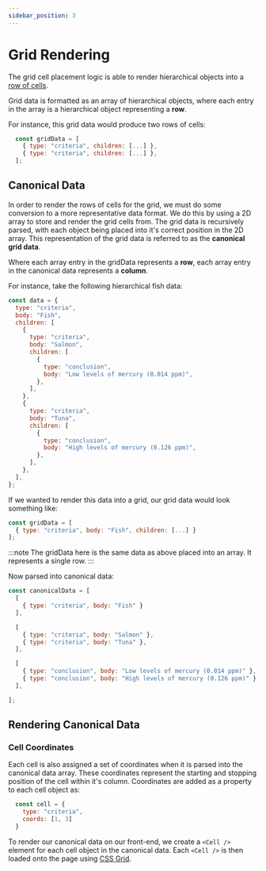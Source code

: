 ```yaml
---
sidebar_position: 3
---
```


# Grid Rendering

The grid cell placement logic is able to render hierarchical objects into a [row of cells](./grid-cells.md).

Grid data is formatted as an array of hierarchical objects, where each entry in the array is a hierarchical object representing a **row**.

For instance, this grid data would produce two rows of cells:

```js
  const gridData = [
    { type: "criteria", children: [...] },
    { type: "criteria", children: [...] },
  ];
```

## Canonical Data

In order to render the rows of cells for the grid, we must do some conversion to a more representative data format. We do this by using a 2D array to store and render the grid cells from. The grid data is recursively parsed, with each object being placed into it's correct position in the 2D array. This representation of the grid data is referred to as the **canonical grid data**.

Where each array entry in the gridData represents a **row**, each array entry in the canonical data represents a **column**. 

For instance, take the following hierarchical fish data:

```js
const data = {
  type: "criteria",
  body: "Fish",
  children: [
    {
      type: "criteria",
      body: "Salmon",
      children: [
        {
          type: "conclusion",
          body: "Low levels of mercury (0.014 ppm)",
        },
      ],
    },
    {
      type: "criteria",
      body: "Tuna",
      children: [
        {
          type: "conclusion",
          body: "High levels of mercury (0.126 ppm)",
        },
      ],
    },
  ],
};
```

If we wanted to render this data into a grid, our grid data would look something like:

```js
const gridData = [
  { type: "criteria", body: "Fish", children: [...] }
];
```

:::note
The gridData here is the same data as above placed into an array. It represents a single row.
:::

Now parsed into canonical data:

```js
const canonicalData = [
  [ 
    { type: "criteria", body: "Fish" } 
  ],

  [
    { type: "criteria", body: "Salmon" },
    { type: "criteria", body: "Tuna" },
  ],

  [
    { type: "conclusion", body: "Low levels of mercury (0.014 ppm)" },
    { type: "conclusion", body: "High levels of mercury (0.126 ppm)" },
  ],

];
```
## Rendering Canonical Data

### Cell Coordinates
Each cell is also assigned a set of coordinates when it is parsed into the canonical data array. These coordinates represent the starting and stopping position of the cell within it's column. Coordinates are added as a property to each cell object as:

```js
  const cell = {
    type: "criteria",
    coords: [1, 3]
  }
```

To render our canonical data on our front-end, we create a `<Cell />` element for each cell object in the canonical data. Each `<Cell />` is then loaded onto the page using [CSS Grid](https://developer.mozilla.org/en-US/docs/Web/CSS/CSS_grid_layout).
